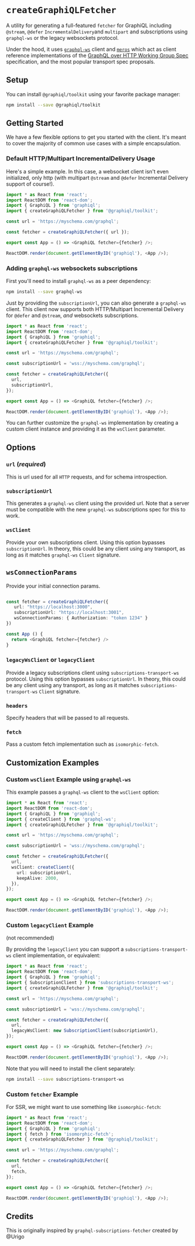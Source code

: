 # `createGraphiQLFetcher`

A utility for generating a full-featured `fetcher` for GraphiQL including
`@stream`, `@defer` `IncrementalDelivery`and `multipart` and subscriptions using
`graphql-ws` or the legacy websockets protocol.

Under the hood, it uses [`graphql-ws`](https://www.npmjs.com/package/graphql-ws)
client and [`meros`](https://www.npmjs.com/package/meros) which act as client
reference implementations of the
[GraphQL over HTTP Working Group Spec](https://github.com/graphql/graphql-over-http)
specification, and the most popular transport spec proposals.

## Setup

You can install `@graphiql/toolkit` using your favorite package manager:

```bash
npm install --save @graphiql/toolkit
```

## Getting Started

We have a few flexible options to get you started with the client. It's meant to
cover the majority of common use cases with a simple encapsulation.

### Default HTTP/Multipart IncrementalDelivery Usage

Here's a simple example. In this case, a websocket client isn't even
initialized, only http (with multipart `@stream` and `@defer` Incremental
Delivery support of course!).

```ts
import * as React from 'react';
import ReactDOM from 'react-dom';
import { GraphiQL } from 'graphiql';
import { createGraphiQLFetcher } from '@graphiql/toolkit';

const url = 'https://myschema.com/graphql';

const fetcher = createGraphiQLFetcher({ url });

export const App = () => <GraphiQL fetcher={fetcher} />;

ReactDOM.render(document.getElementByID('graphiql'), <App />);
```

### Adding `graphql-ws` websockets subscriptions

First you'll need to install `graphql-ws` as a peer dependency:

```bash
npm install --save graphql-ws
```

Just by providing the `subscriptionUrl`, you can also generate a `graphql-ws`
client. This client now supports both HTTP/Multipart Incremental Delivery for
`@defer` and `@stream`, _and_ websockets subscriptions.

```ts
import * as React from 'react';
import ReactDOM from 'react-dom';
import { GraphiQL } from 'graphiql';
import { createGraphiQLFetcher } from '@graphiql/toolkit';

const url = 'https://myschema.com/graphql';

const subscriptionUrl = 'wss://myschema.com/graphql';

const fetcher = createGraphiQLFetcher({
  url,
  subscriptionUrl,
});

export const App = () => <GraphiQL fetcher={fetcher} />;

ReactDOM.render(document.getElementByID('graphiql'), <App />);
```

You can further customize the `graphql-ws` implementation by creating a custom
client instance and providing it as the `wsClient` parameter.

## Options

### `url` (_required_)

This is url used for all `HTTP` requests, and for schema introspection.

### `subscriptionUrl`

This generates a `graphql-ws` client using the provided url. Note that a server
must be compatible with the new `graphql-ws` subscriptions spec for this to
work.

### `wsClient`

Provide your own subscriptions client. Using this option bypasses
`subscriptionUrl`. In theory, this could be any client using any transport, as
long as it matches `graphql-ws` `Client` signature.

## `wsConnectionParams`

Provide your initial connection params.

```ts

const fetcher = createGraphiQLFetcher({
   url: "https://localhost:3000",
   subscriptionUrl: "https://localhost:3001",
   wsConnectionParams: { Authorization: "token 1234" }
})

const App () {
  return <GraphiQL fetcher={fetcher} />
}
```

### `legacyWsClient` or `legacyClient`

Provide a legacy subscriptions client using `subscriptions-transport-ws`
protocol. Using this option bypasses `subscriptionUrl`. In theory, this could be
any client using any transport, as long as it matches
`subscriptions-transport-ws` `Client` signature.

### `headers`

Specify headers that will be passed to all requests.

### `fetch`

Pass a custom fetch implementation such as `isomorphic-fetch`.

## Customization Examples

### Custom `wsClient` Example using `graphql-ws`

This example passes a `graphql-ws` client to the `wsClient` option:

```ts
import * as React from 'react';
import ReactDOM from 'react-dom';
import { GraphiQL } from 'graphiql';
import { createClient } from 'graphql-ws';
import { createGraphiQLFetcher } from '@graphiql/toolkit';

const url = 'https://myschema.com/graphql';

const subscriptionUrl = 'wss://myschema.com/graphql';

const fetcher = createGraphiQLFetcher({
  url,
  wsClient: createClient({
    url: subscriptionUrl,
    keepAlive: 2000,
  }),
});

export const App = () => <GraphiQL fetcher={fetcher} />;

ReactDOM.render(document.getElementByID('graphiql'), <App />);
```

### Custom `legacyClient` Example

(not recommended)

By providing the `legacyClient` you can support a `subscriptions-transport-ws`
client implementation, or equivalent:

```ts
import * as React from 'react';
import ReactDOM from 'react-dom';
import { GraphiQL } from 'graphiql';
import { SubscriptionClient } from 'subscriptions-transport-ws';
import { createGraphiQLFetcher } from '@graphiql/toolkit';

const url = 'https://myschema.com/graphql';

const subscriptionUrl = 'wss://myschema.com/graphql';

const fetcher = createGraphiQLFetcher({
  url,
  legacyWsClient: new SubscriptionClient(subscriptionUrl),
});

export const App = () => <GraphiQL fetcher={fetcher} />;

ReactDOM.render(document.getElementByID('graphiql'), <App />);
```

Note that you will need to install the client separately:

```bash
npm install --save subscriptions-transport-ws
```

### Custom `fetcher` Example

For SSR, we might want to use something like `isomorphic-fetch`:

```ts
import * as React from 'react';
import ReactDOM from 'react-dom';
import { GraphiQL } from 'graphiql';
import { fetch } from 'isomorphic-fetch';
import { createGraphiQLFetcher } from '@graphiql/toolkit';

const url = 'https://myschema.com/graphql';

const fetcher = createGraphiQLFetcher({
  url,
  fetch,
});

export const App = () => <GraphiQL fetcher={fetcher} />;

ReactDOM.render(document.getElementByID('graphiql'), <App />);
```

## Credits

This is originally inspired by `graphql-subscriptions-fetcher` created by @Urigo
